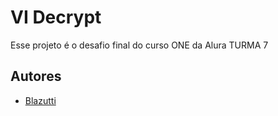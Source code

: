 # VI Decrypt

Esse projeto é o desafio final do curso ONE da Alura TURMA 7


## Autores

- [Blazutti](https://github.com/Blazutti)
